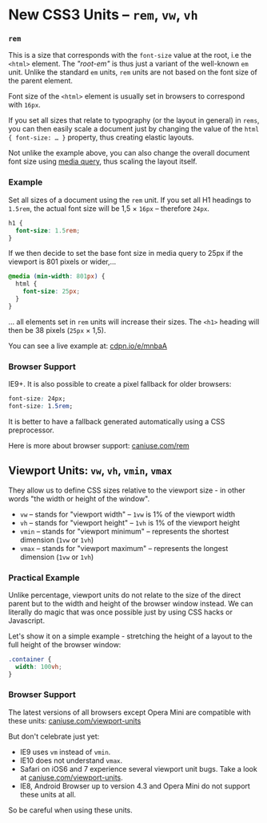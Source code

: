 New CSS3 Units – `rem`, `vw`, `vh`
==================================

### `rem`

This is a size that corresponds with the `font-size` value at the root, i.e the
`<html>` element. The *"root-em"* is thus just a variant of the well-known `em`
unit. Unlike the standard `em` units, `rem` units are not based on the font size
of the parent element.

Font size of the `<html>` element is usually set in browsers to correspond with
`16px`.

If you set all sizes that relate to typography (or the layout in general) in
`rems`, you can then easily scale a document just by changing the value of the
`html { font-size: … }` property, thus creating elastic layouts.

Not unlike the example above, you can also change the overall document font size
using [media query](css3-media-queries.md), thus scaling the layout itself.

### Example

Set all sizes of a document using the `rem` unit. If you set all H1 headings to
`1.5rem`, the actual font size will be 1,5 × `16px` – therefore `24px`.

```css
h1 {
  font-size: 1.5rem;
}
```

If we then decide to set the base font size in media query to 25px if the
viewport is 801 pixels or wider,…

```css
@media (min-width: 801px) {
  html {
    font-size: 25px;
  }
}
```

… all elements set in `rem` units will increase their sizes. The `<h1>` heading
will then be 38 pixels (`25px` × 1,5).

You can see a live example at: [cdpn.io/e/mnbaA](http://cdpn.io/e/mnbaA)

### Browser Support

IE9+. It is also possible to create a pixel fallback for older browsers:

```css
font-size: 24px;
font-size: 1.5rem;
```

It is better to have a fallback generated automatically using a CSS
preprocessor.

Here is more about browser support: [caniuse.com/rem](http://caniuse.com/rem)

Viewport Units: `vw`, `vh`, `vmin`, `vmax`
------------------------------------------

They allow us to define CSS sizes relative to the viewport size - in other words
"the width or height of the window".

-   `vw` – stands for "viewport width" – `1vw` is 1% of the viewport width
-   `vh` – stands for "viewport height" – `1vh` is 1% of the viewport height
-   `vmin` – stands for "viewport minimum" – represents the shortest dimension
    (`1vw` or `1vh`)
-   `vmax` – stands for "viewport maximum" – represents the longest dimension
    (`1vw` or `1vh`)

### Practical Example

Unlike percentage, viewport units do not relate to the size of the direct parent
but to the width and height of the browser window instead. We can literally do
magic that was once possible just by using CSS hacks or Javascript.

Let's show it on a simple example - stretching the height of a layout to the
full height of the browser window:

```css
.container {
  width: 100vh;
}
```

### Browser Support

The latest versions of all browsers except Opera Mini are compatible with these
units: [caniuse.com/viewport-units](http://caniuse.com/viewport-units)

But don't celebrate just yet:

-   IE9 uses `vm` instead of `vmin`.
-   IE10 does not understand `vmax`.
-   Safari on iOS6 and 7 experience several viewport unit bugs. Take a look at
    [caniuse.com/viewport-units](http://caniuse.com/viewport-units).
-   IE8, Android Browser up to version 4.3 and Opera Mini do not support these
    units at all.

So be careful when using these units.
